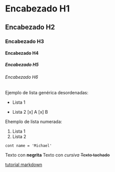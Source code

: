 # Encabezado H1

## Encabezado H2

### Encabezado H3

#### Encabezado H4

##### Encabezado H5

###### Encabezado H6

Ejemplo de lista genérica desordenadas:

- Lista 1

* Lista 2
  [x] A
  [x] B

Ehemplo de lista numerada:

1. Lista 1
2. Lista 2

`cont name = 'Michael'`

Texto con **negrita**
Texto con _cursiva_
~~Texto tachado~~

[tutorial markdown](https://markdown.es/sintaxis-markdown)
